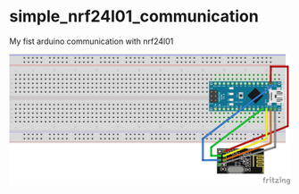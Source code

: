 # simple_nrf24l01_communication
My fist arduino communication with nrf24l01

![Image description](breadboard.png)
